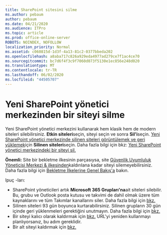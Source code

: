 ```yaml
---
title: SharePoint sitesini silme
ms.author: pebaum
author: pebaum
ms.date: 04/21/2020
ms.audience: ITPro
ms.topic: article
ms.prod: office-online-server
ROBOTS: NOINDEX, NOFOLLOW
localization_priority: Normal
ms.assetid: c060815d-1d3f-4a13-81c2-0377bbeda202
ms.openlocfilehash: a8aba717c826a929eda4977ad279ce7f1ac4ce70
ms.sourcegitcommit: bc7d6f4f3c9f7060d073f5130e1ec856e248d020
ms.translationtype: MT
ms.contentlocale: tr-TR
ms.lasthandoff: 06/02/2020
ms.locfileid: "44505707"
---
```

# <a name="delete-a-site-from-the-new-sharepoint-admin-center"></a>Yeni SharePoint yönetici merkezinden bir siteyi silme

Yeni SharePoint yönetici merkezini kullanarak hem klasik hem de modern siteleri silebilirsiniz. **Etkin siteleri**seçin, siteyi seçin ve sonra **Sil'i**seçin. [Yeni SharePoint yönetici merkezinde silinen siteleri görüntülemek ve geri yüklemek](https://docs.microsoft.com/sharepoint/view-and-restore-deleted-sites-in-new-admin-center)için **Silinen siteleri**seçin. Daha fazla bilgi için bkz: [Yeni SharePoint yönetici merkezindeki bir siteyi sil.](https://docs.microsoft.com/sharepoint/delete-site-collection#delete-a-site-in-the-new-sharepoint-admin-center)

**Önemli:** Site bir bekletme ilkesinin parçasıysa, site [Güvenlik Uyumluluk Yöneticisi Merkezi &amp; ilkesinden](https://protection.office.com/?rfr=AdminCenter#/homepage)kaldırılana kadar siteyi silemeyebilirsiniz. Daha fazla bilgi için [Bekletme İlkelerine Genel Bakış'a](https://docs.microsoft.com/microsoft-365/compliance/retention-policies) bakın. 

Ipuç -ları:
- SharePoint yöneticileri artık **Microsoft 365 Grupları'na**ait siteleri silebilir. Bu, grubu ve Outlook posta kutusu ve takvimi de dahil olmak üzere tüm kaynaklarını ve tüm Takımlar kanallarını siler. Daha fazla bilgi için [bkz.](https://docs.microsoft.com/sharepoint/manage-sites-in-new-admin-center#delete-a-site)
- Silinen siteleri 93 gün boyunca kurtarabilirsiniz. Silinen grupların 30 gün içinde geri yüklenmeleri gerektiğini unutmayın. Daha fazla bilgi için [bkz.](https://docs.microsoft.com/sharepoint/view-and-restore-deleted-sites-in-new-admin-center)
- Bir siteyi kalıcı olarak kaldırmak için [bkz.](https://docs.microsoft.com/sharepoint/delete-site-collection#permanently-delete-a-site) URL'yi yeniden kullanmayı planlıyorsanız, bu adım gereklidir. 
- Bir alt siteyi kaldırmak için [bkz.](https://support.office.com/article/Delete-a-SharePoint-site-or-subsite-bc37b743-0cef-475e-9a8c-8fc4d40179fb#__bkmkshortcut)
